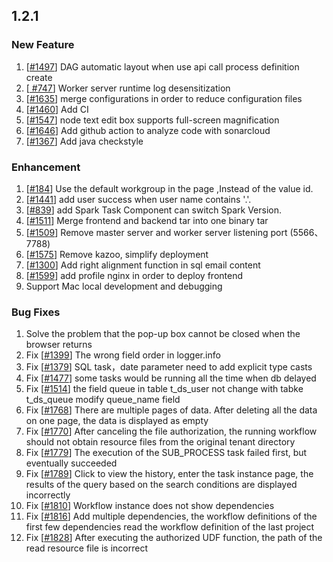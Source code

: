 ## 1.2.1

### New Feature	
1. [[#1497](https://github.com/apache/incubator-dolphinscheduler/issues/1497)] DAG automatic layout when use api call process definition create
2. [[ #747](https://github.com/apache/incubator-dolphinscheduler/issues/747)]  Worker server runtime log desensitization
3. [[#1635](https://github.com/apache/incubator-dolphinscheduler/issues/1635)] merge configurations in order to reduce configuration files
4. [[#1460](https://github.com/apache/incubator-dolphinscheduler/issues/1460)] Add CI
5. [[#1547](https://github.com/apache/incubator-dolphinscheduler/issues/1547)] node text edit box supports full-screen magnification
6. [[#1646](https://github.com/apache/incubator-dolphinscheduler/issues/1646)] Add github action to analyze code with sonarcloud
7. [[#1367](https://github.com/apache/incubator-dolphinscheduler/issues/1367)] Add java checkstyle

	
### Enhancement	
1. [[#184](https://github.com/apache/incubator-dolphinscheduler/issues/184)] Use the default workgroup in the page ,Instead of the value id.
2. [[#1441](https://github.com/apache/incubator-dolphinscheduler/issues/1441)] add user success when user name contains '.'.
3. [[#839](https://github.com/apache/incubator-dolphinscheduler/issues/839)] add Spark Task Component can switch Spark Version.
4. [[#1511](https://github.com/apache/incubator-dolphinscheduler/issues/1511)] Merge frontend and backend tar into one binary tar
5. [[#1509](https://github.com/apache/incubator-dolphinscheduler/issues/1509)] Remove master server and worker server listening port (5566、7788)
6. [[#1575](https://github.com/apache/incubator-dolphinscheduler/issues/1575)] Remove kazoo, simplify deployment
7. [[#1300](https://github.com/apache/incubator-dolphinscheduler/issues/1300)] Add right alignment function in sql email content
8. [[#1599](https://github.com/apache/incubator-dolphinscheduler/issues/1599)] add profile nginx in order to deploy frontend
9. Support Mac local development and debugging


### Bug Fixes
1. Solve the problem that the pop-up box cannot be closed when the browser returns
2. Fix [[#1399](https://github.com/apache/incubator-dolphinscheduler/issues/1399)] The wrong field order in logger.info
3. Fix [[#1379](https://github.com/apache/incubator-dolphinscheduler/issues/1379)] SQL task，date parameter need to add explicit type casts
4. Fix [[#1477](https://github.com/apache/incubator-dolphinscheduler/issues/1477)] some tasks would be running all the time when db delayed
5. Fix [[#1514](https://github.com/apache/incubator-dolphinscheduler/issues/1514)] the field queue in table t_ds_user not change with tabke t_ds_queue modify queue_name field
6. Fix [[#1768](https://github.com/apache/incubator-dolphinscheduler/issues/1768)] There are multiple pages of data. After deleting all the data on one page, the data is displayed as empty
7. Fix [[#1770](https://github.com/apache/incubator-dolphinscheduler/issues/1770)] After canceling the file authorization, the running workflow should not obtain resource files from the original tenant directory
8. Fix [[#1779](https://github.com/apache/incubator-dolphinscheduler/issues/1779)] The execution of the SUB_PROCESS task failed first, but eventually succeeded
9. Fix [[#1789](https://github.com/apache/incubator-dolphinscheduler/issues/1789)] Click to view the history, enter the task instance page, the results of the query based on the search conditions are displayed incorrectly
10. Fix [[#1810](https://github.com/apache/incubator-dolphinscheduler/issues/1810)] Workflow instance does not show dependencies
11. Fix [[#1816](https://github.com/apache/incubator-dolphinscheduler/issues/1816)] Add multiple dependencies, the workflow definitions of the first few dependencies read the workflow definition of the last project
12. Fix [[#1828](https://github.com/apache/incubator-dolphinscheduler/issues/1828)] After executing the authorized UDF function, the path of the read resource file is incorrect
